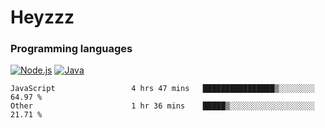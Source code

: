 # Heyzzz  

### Programming languages  

[![Node.js](https://img.shields.io/badge/-Node.js-262626?style=for-the-badge)](https://nodejs.org)
[![Java](https://img.shields.io/badge/-Java-262626?style=for-the-badge)](https://java.com)

<!--START_SECTION:waka-->

```text
JavaScript                 4 hrs 47 mins   ████████████████▒░░░░░░░░   64.97 %
Other                      1 hr 36 mins    █████▒░░░░░░░░░░░░░░░░░░░   21.71 %
```

<!--END_SECTION:waka-->
